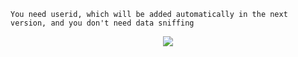 `You need userid, which will be added automatically in the next version, and you don't need data sniffing`

<p align="center">
  <img  src="https://github.com/omidRR/Snappfood-Checker/assets/87599806/ae4ed894-e5fc-4c4d-b47f-e114fa06d938">
</p>
